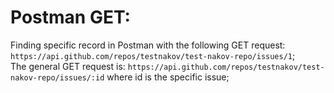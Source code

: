 # Postman GET:

Finding specific record in Postman with the following GET request: `https://api.github.com/repos/testnakov/test-nakov-repo/issues/1`; <br>
The general GET request is: `https://api.github.com/repos/testnakov/test-nakov-repo/issues/:id` where id is the specific issue;
